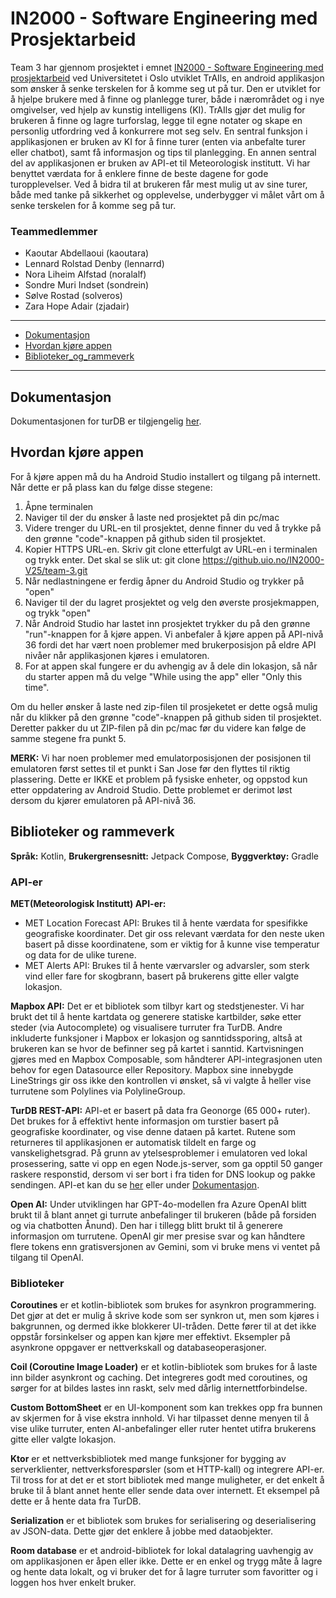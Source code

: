 # IN2000 - Software Engineering med Prosjektarbeid

Team 3 har gjennom prosjektet i emnet [IN2000 - Software Engineering med prosjektarbeid](https://www.uio.no/studier/emner/matnat/ifi/IN2000/) ved Universitetet i Oslo utviklet TrAIls, en android applikasjon som ønsker å senke terskelen for å komme seg ut på tur. Den er utviklet for å hjelpe brukere med å finne og planlegge turer, både i nærområdet og i nye omgivelser, ved hjelp av kunstig intelligens (KI). TrAIls gjør det mulig for brukeren å finne og lagre turforslag, legge til egne notater og skape en personlig utfordring ved å konkurrere mot seg selv. En sentral funksjon i applikasjonen er bruken av KI for å finne turer (enten via anbefalte turer eller chatbot), samt få informasjon og tips til planlegging. En annen sentral del av applikasjonen er bruken av API-et til Meteorologisk institutt. Vi har benyttet værdata for å enklere finne de beste dagene for gode turopplevelser. Ved å bidra til at brukeren får mest mulig ut av sine turer, både med tanke på sikkerhet og opplevelse, underbygger vi målet vårt om å senke terskelen for å komme seg på tur.

### Teammedlemmer
* Kaoutar Abdellaoui (kaoutara)
* Lennard Rolstad Denby (lennarrd)
* Nora Liheim Alfstad (noralalf)
* Sondre Muri Indset (sondrein)
* Sølve Rostad (solveros)
* Zara Hope Adair (zjadair)

***

* [Dokumentasjon](#dokumentasjon)
* [Hvordan kjøre appen](#hvordan-kjøre-appen)
* [Biblioteker_og_rammeverk](#biblioteker-og-rammeverk)

***


## Dokumentasjon
Dokumentasjonen for turDB er tilgjengelig [her](http://turdb.info.gf:3000).


## Hvordan kjøre appen
For å kjøre appen må du ha Android Studio installert og tilgang på internett. Når dette er på plass kan du følge disse stegene:
1. Åpne terminalen
2. Naviger til der du ønsker å laste ned prosjektet på din pc/mac
3. Videre trenger du URL-en til prosjektet, denne finner du ved å trykke på den grønne "code"-knappen på github siden til prosjektet.
4. Kopier HTTPS URL-en. Skriv git clone etterfulgt av URL-en i terminalen og trykk enter. Det skal se slik ut: git clone https://github.uio.no/IN2000-V25/team-3.git
5. Når nedlastningene er ferdig åpner du Android Studio og trykker på "open"
6. Naviger til der du lagret prosjektet og velg den øverste prosjekmappen, og trykk "open"
7. Når Android Studio har lastet inn prosjektet trykker du på den grønne "run"-knappen for å kjøre appen. Vi anbefaler å kjøre appen på API-nivå 36 fordi det har vært noen problemer med brukerposisjon på eldre API nivåer når applikasjonen kjøres i emulatoren. 
8. For at appen skal fungere er du avhengig av å dele din lokasjon, så når du starter appen må du velge "While using the app" eller "Only this time".

Om du heller ønsker å laste ned zip-filen til prosjeketet er dette også mulig når du klikker på den grønne "code"-knappen på github siden til prosjektet. Deretter pakker du ut ZIP-filen på din pc/mac før du videre kan følge de samme stegene fra punkt 5.

**MERK:** Vi har noen problemer med emulatorposisjonen der posisjonen til emulatoren først settes til et punkt i San Jose før den flyttes til riktig plassering. Dette er IKKE et problem på fysiske enheter, og oppstod kun etter oppdatering av Android Studio. Dette problemet er derimot løst dersom du kjører emulatoren på API-nivå 36.


## Biblioteker og rammeverk
**Språk:** Kotlin, **Brukergrensesnitt:** Jetpack Compose, **Byggverktøy:** Gradle

### API-er
**MET(Meteorologisk Institutt) API-er:**
- MET Location Forecast API: Brukes til å hente værdata for spesifikke geografiske koordinater. Det gir oss relevant værdata for den neste uken basert på disse koordinatene, som er viktig for å kunne vise temperatur og data for de ulike turene.
- MET Alerts API: Brukes til å hente værvarsler og advarsler, som sterk vind eller fare for skogbrann, basert på brukerens gitte eller valgte lokasjon.

**Mapbox API:** Det er et bibliotek som tilbyr kart og stedstjenester. Vi har brukt det til å hente kartdata og generere statiske kartbilder, søke etter steder (via Autocomplete) og visualisere turruter fra TurDB. Andre inkluderte funksjoner i Mapbox er lokasjon og sanntidssporing, altså at brukeren kan se hvor de befinner seg på kartet i sanntid. Kartvisningen gjøres med en Mapbox Composable, som håndterer API-integrasjonen uten behov for egen Datasource eller Repository. Mapbox sine innebygde LineStrings gir oss ikke den kontrollen vi ønsket, så vi valgte å heller vise turrutene som Polylines via PolylineGroup.

**TurDB REST-API:** API-et er basert på data fra Geonorge (65 000+ ruter). Det brukes for å effektivt hente informasjon om turstier basert på geografiske koordinater, og vise denne dataen på kartet. Rutene som returneres til applikasjonen er automatisk tildelt en farge og vanskelighetsgrad. På grunn av ytelsesproblemer i emulatoren ved lokal prosessering, satte vi opp en egen Node.js-server, som ga opptil 50 ganger raskere responstid, dersom vi ser bort i fra tiden for DNS lookup og pakke sendingen. API-et kan du se [her](http://turdb.info.gf:3000/) eller under [Dokumentasjon](#dokumentasjon).

**Open AI:** Under utviklingen har GPT-4o-modellen fra Azure OpenAI blitt brukt til å blant annet gi turrute anbefalinger til brukeren (både på forsiden og via chatbotten Ånund). Den har i tillegg blitt brukt til å generere informasjon om turrutene. OpenAI gir mer presise svar og kan håndtere flere tokens enn gratisversjonen av Gemini, som vi bruke mens vi ventet på tilgang til OpenAI.


### Biblioteker
**Coroutines** er et kotlin-bibliotek som brukes for asynkron programmering. Det gjør at det er mulig å skrive kode som ser synkron ut, men som kjøres i bakgrunnen, og dermed ikke blokkerer UI-tråden. Dette fører til at det ikke oppstår forsinkelser og appen kan kjøre mer effektivt. Eksempler på asynkrone oppgaver er nettverkskall og databaseoperasjoner.

**Coil (Coroutine Image Loader)** er et kotlin-bibliotek som brukes for å laste inn bilder asynkront og caching. Det integreres godt med coroutines, og sørger for at bildes lastes inn raskt, selv med dårlig internettforbindelse.

**Custom BottomSheet** er en UI-komponent som kan trekkes opp fra bunnen av skjermen for å vise ekstra innhold. Vi har tilpasset denne menyen til å vise ulike turruter, enten AI-anbefalinger eller ruter hentet utifra brukerens gitte eller valgte lokasjon.

**Ktor** er et nettverksbibliotek med mange funksjoner for bygging av serverklienter, nettverksforespørsler (som et HTTP-kall) og integrere API-er. Til tross for at det er et stort bibliotek med mange muligheter, er det enkelt å bruke til å blant annet hente eller sende data over internett. Et eksempel på dette er å hente data fra TurDB.

**Serialization** er et bibliotek som brukes for serialisering og deserialisering av JSON-data. Dette gjør det enklere å jobbe med dataobjekter.

**Room database** er et android-bibliotek for lokal datalagring uavhengig av om applikasjonen er åpen eller ikke. Dette er en enkel og trygg måte å lagre og hente data lokalt, og vi bruker det for å lagre turruter som favoritter og i loggen hos hver enkelt bruker.
